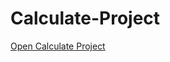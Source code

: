 # Calculate-Project
 
<a href="https://calculate-project.onrender.com" target="_blank">Open Calculate Project</a>
